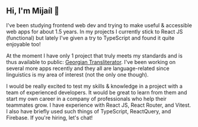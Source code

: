 ## Hi, I'm Mijaíl 👋

I've been studying frontend web dev and trying to make useful & accessible web apps for about 1.5 years. In my projects I currently stick to React JS (functional) but lately I've given a try to TypeScript and found it quite enjoyable too!

At the moment I have only 1 project that truly meets my standards and is thus available to public: [Georgian Transliterator](https://github.com/elmijail1/georgian-transliterator). I've been working on several more apps recently and they all are language-related since linguistics is my area of interest (not the only one though).

I would be really excited to test my skills & knowledge in a project with a team of experienced developers. It would be great to learn from them and start my own career in a company of professionals who help their teammates grow. I have experience with React JS, React Router, and Vitest. I also have briefly used such things of TypeScript, ReactQuery, and Firebase. If you're hiring, let's chat!
